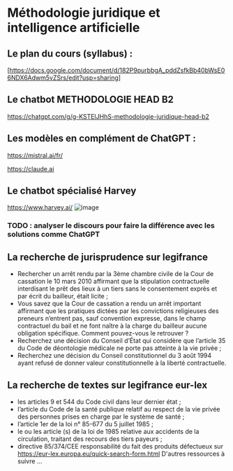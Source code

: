 # Méthodologie juridique et intelligence artificielle

## Le plan du cours (syllabus) : 

[https://docs.google.com/document/d/182P9purbbgA_pddZsfkBb40bWsE06NDX6Adwm5vZSrs/edit?usp=sharing]

## Le chatbot METHODOLOGIE HEAD B2
https://chatgpt.com/g/g-KSTElJHhS-methodologie-juridique-head-b2  

## Les modèles en complément de ChatGPT : 
https://mistral.ai/fr/ 

https://claude.ai

## Le chatbot spécialisé Harvey
https://www.harvey.ai/ 
![image](https://github.com/user-attachments/assets/3482ec38-bc46-4a9b-a646-a7b1c77a663c)

### TODO : analyser le discours pour faire la différence avec les solutions comme ChatGPT

## La recherche de jurisprudence sur legifrance

- Rechercher un arrêt rendu par la 3ème chambre civile de la Cour de cassation le 10 mars 2010 affirmant que la stipulation contractuelle interdisant le prêt des lieux à un tiers sans le consentement exprès et par écrit du bailleur, était licite ;
- Vous savez que la Cour de cassation a rendu un arrêt important affirmant que les pratiques dictées par les convictions religieuses des preneurs n’entrent pas, sauf convention expresse, dans le champ contractuel du bail et ne font naître à la charge du bailleur aucune obligation spécifique.
Comment pouvez-vous le retrouver ?
- Recherchez une décision du Conseil d’État qui considère que l’article 35 du Code de déontologie médicale ne porte pas atteinte à la vie privée ;
- Recherchez une décision du Conseil constitutionnel du 3 août 1994 ayant refusé de donner valeur constitutionnelle à la liberté contractuelle.

## La recherche de textes sur legifrance eur-lex

- les articles 9 et 544 du Code civil dans leur dernier état ;
- l’article du Code de la santé publique relatif au respect de la vie privée des personnes prises en charge par le système de santé ;
- l’article 1er de la loi n° 85-677 du 5 juillet 1985 ;
- le ou les article (s) de la loi de 1985 relative aux accidents de la circulation, traitant des recours des tiers payeurs ;
- directive 85/374/CEE responsabilité du fait des produits défectueux sur https://eur-lex.europa.eu/quick-search-form.html 
D'autres ressources à suivre ... 
